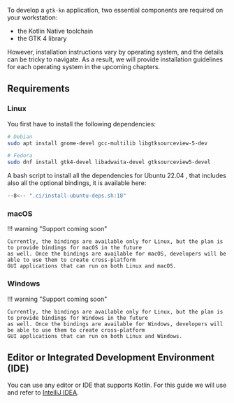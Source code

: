 To develop a `gtk-kn` application, two essential components are required on your workstation:

- the Kotlin Native toolchain
- the GTK 4 library

However, installation instructions vary by operating system, and the details can be tricky to navigate. As a result, we
will provide installation guidelines for each operating system in the upcoming chapters.

## Requirements

### Linux

You first have to install the following dependencies:

```bash
# Debian
sudo apt install gnome-devel gcc-multilib libgtksourceview-5-dev

# Fedora
sudo dnf install gtk4-devel libadwaita-devel gtksourceview5-devel
```

A bash script to install all the dependencies for Ubuntu 22.04 , that includes also all the optional bindings, it is
available here:

``` bash title=".ci/install-ubuntu-deps.sh"
--8<-- ".ci/install-ubuntu-deps.sh:18"
```

### macOS

!!! warning "Support coming soon"

    Currently, the bindings are available only for Linux, but the plan is to provide bindings for macOS in the future
    as well. Once the bindings are available for macOS, developers will be able to use them to create cross-platform
    GUI applications that can run on both Linux and macOS.

### Windows

!!! warning "Support coming soon"

    Currently, the bindings are available only for Linux, but the plan is to provide bindings for Windows in the future
    as well. Once the bindings are available for Windows, developers will be able to use them to create cross-platform
    GUI applications that can run on both Linux and Windows.

## Editor or Integrated Development Environment (IDE)

You can use any editor or IDE that supports Kotlin. For this guide we will use and refer
to [IntelliJ IDEA](https://www.jetbrains.com/idea/).
